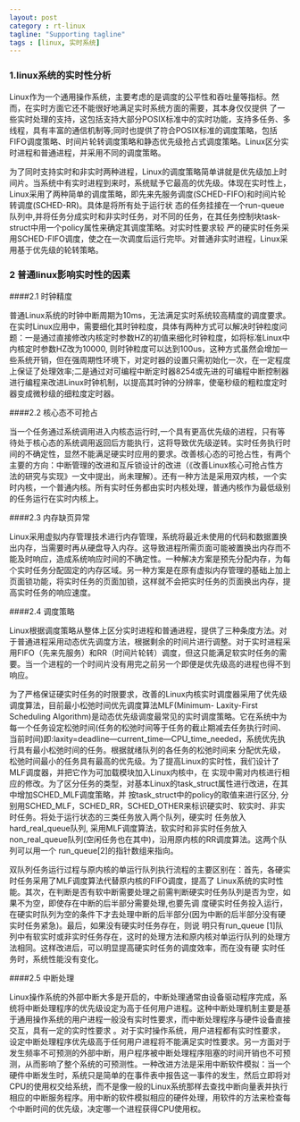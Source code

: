 ```yaml
---
layout: post
category : rt-linux
tagline: "Supporting tagline"
tags : [linux, 实时系统]
---
```


### 1.linux系统的实时性分析
Linux作为一个通用操作系统，主要考虑的是调度的公平性和吞吐量等指标。然而，在实时方面它还不能很好地满足实时系统方面的需要，其本身仅仅提供 了一些实时处理的支持，这包括支持大部分POSIX标准中的实时功能，支持多任务、多线程，具有丰富的通信机制等;同时也提供了符合POSIX标准的调度策略，包括FIFO调度策略、时间片轮转调度策略和静态优先级抢占式调度策略。Linux区分实时进程和普通进程，并采用不同的调度策略。

为了同时支持实时和非实时两种进程，Linux的调度策略简单讲就是优先级加上时间片。当系统中有实时进程到来时，系统赋予它最高的优先级。体现在实时性上，Linux采用了两种简单的调度策略，即先来先服务调度(SCHED-FIFO)和时间片轮转调度(SCHED-RR)。具体是将所有处于运行状 态的任务挂接在一个run-queue 队列中,并将任务分成实时和非实时任务，对不同的任务，在其任务控制块task-struct中用一个policy属性来确定其调度策略。对实时性要求较 严的硬实时任务采用SCHED-FIFO调度，使之在一次调度后运行完毕。对普通非实时进程，Linux采用基于优先级的轮转策略。

### 2 普通linux影响实时性的因素

####2.1 时钟精度

普通Linux系统的时钟中断周期为10ms，无法满足实时系统较高精度的调度要求。在实时Linux应用中，需要细化其时钟粒度，具体有两种方式可以解决时钟粒度问题：一是通过直接修改内核定时参数HZ的初值来细化时钟粒度，如将标准Linux中内核定时参数HZ改为10000, 则时钟粒度可以达到100us，这种方式虽然会增加一些系统开销，但在强周期性环境下，对定时器的设置只需初始化一次，在一定程度上保证了处理效率;二是通过对可编程中断定时器8254或先进的可编程中断控制器进行编程来改进Linux时钟机制，以提高其时钟的分辨率，使毫秒级的粗粒度定时器变成微秒级的细粒度定时器。

####2.2 核心态不可抢占

当一个任务通过系统调用进入内核态运行时,一个具有更高优先级的进程，只有等待处于核心态的系统调用返回后方能执行，这将导致优先级逆转。实时任务执行时间的不确定性，显然不能满足硬实时应用的要求。改善核心态的可抢占性，有两个主要的方向：中断管理的改进和互斥锁设计的改进（《改善Linux核心可抢占性方法的研究与实现》一文中提出，尚未理解）。还有一种方法是采用双内核，一个实时内核，一个普通内核。所有实时任务都由实时内核处理，普通内核作为最低级别的任务运行在实时内核上。

####2.3 内存缺页异常

Linux采用虚拟内存管理技术进行内存管理，系统将最近未使用的代码和数据置换出内存，当需要时再从硬盘导入内存。这导致进程所需页面可能被置换出内存而不能及时响应，造成系统响应时间的不确定性。一种解决方案是预先分配内存，为每个实时任务分配固定的内存区域。另一种方案是在原有虚拟内存管理的基础上加上页面锁功能，将实时任务的页面加锁，这样就不会把实时任务的页面换出内存，提高实时任务的响应速度。

####2.4 调度策略

Linux根据调度策略从整体上区分实时进程和普通进程，提供了三种条度方法。对于普通进程采用动态优先调度方法，根据剩余的时间片进行调整。对于实时进程采用FIFO（先来先服务）和RR（时间片轮转）调度，但这只能满足软实时任务的需要。当一个进程的一个时间片没有用完之前另一个即便是优先级高的进程也得不到响应。

为了严格保证硬实时任务的时限要求，改善的Linux内核实时调度器采用了优先级调度算法，目前最小松弛时间优先调度算法MLF(Minimum- Laxity-First Scheduling Algorithm)是动态优先级调度最常见的实时调度策略。它在系统中为每一个任务设定松弛时间(任务的松弛时间等于任务的截止期减去任务执行时间、当前时间)即:laxity=deadline―current_time―CPU_time_needed，系统优先执行具有最小松弛时间的任务。根据就绪队列的各任务的松弛时间来 分配优先级，松弛时间最小的任务具有最高的优先级。为了提高Linux的实时性，我们设计了MLF调度器，并把它作为可加载模块加入Linux内核中，在 实现中需对内核进行相应的修改。为了区分任务的类型，对基本Linux的task_struct属性进行改进，在其中增加SCHED_MLF调度策略，并 按task_struct中的policy的取值来进行区分, 分别用SCHED_MLF，SCHED_RR，SCHED_OTHER来标识硬实时、软实时、非实时任务。将处于运行状态的三类任务放入两个队列，硬实时 任务放入hard_real_queue队列, 采用MLF调度算法，软实时和非实时任务放入non_real_queue队列(空闲任务也在其中)，沿用原内核的RR调度算法。这两个队列可以用一个 run_queue[2]的指针数组来指向。

双队列任务运行过程与原内核的单运行队列执行流程的主要区别在：首先，各硬实时任务采用了MLF调度算法代替原内核的FIFO调度，提高了 Linux系统的实时性能。其次，在判断是否有软中断需要处理之前需判断硬实时任务队列是否为空，如果不为空，即使存在中断的后半部分需要处理,也要先调 度硬实时任务投入运行，在硬实时队列为空的条件下才去处理中断的后半部分(因为中断的后半部分没有硬实时任务紧急)。最后，如果没有硬实时任务存在，则说 明只有run_queue [1]队列中有软实时或非实时任务存在，这时的处理方法和原内核对单运行队列的处理方法相同。这样改进后，可以明显提高硬实时任务的调度效率，而在没有硬 实时任务时，系统性能没有变化。

####2.5 中断处理

Linux操作系统的外部中断大多是开启的，中断处理通常由设备驱动程序完成，系统将中断处理程序的优先级设定为高于任何用户进程。这种中断处理机制主要是基于通用操作系统的用户进程一般没有实时性要求，而中断处理程序与硬件设备直接交互，具有一定的实时性要求 。对于实时操作系统，用户进程都有实时性要求，设定中断处理程序优先级高于任何用户进程将不能满足实时性要求。另一方面对于发生频率不可预测的外部中断，用户程序被中断处理程序阻塞的时间开销也不可预测，从而影响了整个系统的可预测性。一种改进方法是采用中断软件模拟：当一个硬件中断发生时，系统只是简单的在事件表中报告这一事件的发生，然后立即将对CPU的使用权交给系统，而不是像一般的Linux系统那样去查找中断向量表并执行相应的中断服务程序。用中断的软件模拟相应的硬件处理，用软件的方法来检查每个中断时间的优先级，决定哪一个进程获得CPU使用权。

